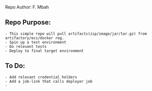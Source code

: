 Repo Author: 
F. Mbah 

## Repo Purpose: 
    - This simple repo will pull artifacts(zip/image/jar/tar.gz) from artifactory/ecs/docker reg.
    - Spin up a test environment 
    - Do relevant tests 
    - Deploy to final target environment 

## To Do: 
    - Add relevant credential holders 
    - Add a job-link that calls deployer job 
    - 

